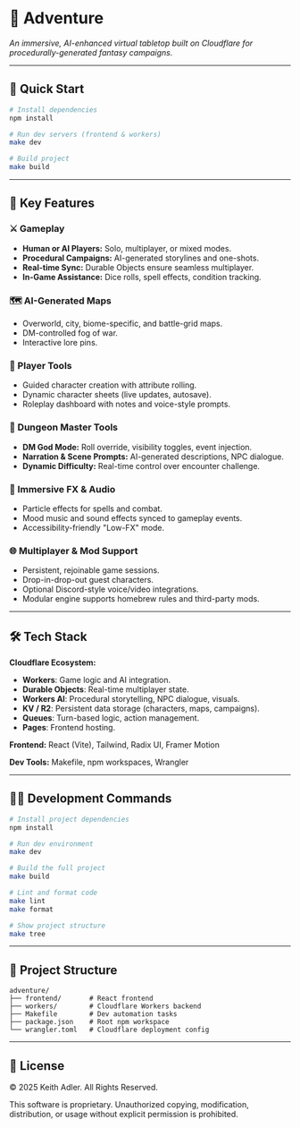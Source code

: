 # 🧙 Adventure

*An immersive, AI-enhanced virtual tabletop built on Cloudflare for procedurally-generated fantasy campaigns.*

---

## 🚀 Quick Start

```bash
# Install dependencies
npm install

# Run dev servers (frontend & workers)
make dev

# Build project
make build
```

---

## 🎲 Key Features

### ⚔️ Gameplay
- **Human or AI Players:** Solo, multiplayer, or mixed modes.
- **Procedural Campaigns:** AI-generated storylines and one-shots.
- **Real-time Sync:** Durable Objects ensure seamless multiplayer.
- **In-Game Assistance:** Dice rolls, spell effects, condition tracking.

### 🗺️ AI-Generated Maps
- Overworld, city, biome-specific, and battle-grid maps.
- DM-controlled fog of war.
- Interactive lore pins.

### 🧙 Player Tools
- Guided character creation with attribute rolling.
- Dynamic character sheets (live updates, autosave).
- Roleplay dashboard with notes and voice-style prompts.

### 🧠 Dungeon Master Tools
- **DM God Mode:** Roll override, visibility toggles, event injection.
- **Narration & Scene Prompts:** AI-generated descriptions, NPC dialogue.
- **Dynamic Difficulty:** Real-time control over encounter challenge.

### 🎵 Immersive FX & Audio
- Particle effects for spells and combat.
- Mood music and sound effects synced to gameplay events.
- Accessibility-friendly "Low-FX" mode.

### 🌐 Multiplayer & Mod Support
- Persistent, rejoinable game sessions.
- Drop-in-drop-out guest characters.
- Optional Discord-style voice/video integrations.
- Modular engine supports homebrew rules and third-party mods.

---

## 🛠️ Tech Stack

**Cloudflare Ecosystem:**

- **Workers**: Game logic and AI integration.
- **Durable Objects**: Real-time multiplayer state.
- **Workers AI**: Procedural storytelling, NPC dialogue, visuals.
- **KV / R2**: Persistent data storage (characters, maps, campaigns).
- **Queues**: Turn-based logic, action management.
- **Pages**: Frontend hosting.

**Frontend:** React (Vite), Tailwind, Radix UI, Framer Motion

**Dev Tools:** Makefile, npm workspaces, Wrangler

---

## 🧑‍💻 Development Commands

```bash
# Install project dependencies
npm install

# Run dev environment
make dev

# Build the full project
make build

# Lint and format code
make lint
make format

# Show project structure
make tree
```

---

## 📁 Project Structure

```
adventure/
├── frontend/       # React frontend
├── workers/        # Cloudflare Workers backend
├── Makefile        # Dev automation tasks
├── package.json    # Root npm workspace
└── wrangler.toml   # Cloudflare deployment config
```

---

## 📜 License

© 2025 Keith Adler. All Rights Reserved.

This software is proprietary. Unauthorized copying, modification, distribution, or usage without explicit permission is prohibited.



